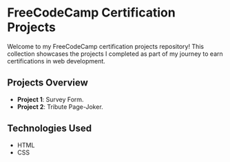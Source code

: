 # FreeCodeCamp Certification Projects

Welcome to my FreeCodeCamp certification projects repository! This collection showcases the projects I completed as part of my journey to earn certifications in web development.

## Projects Overview

- **Project 1**: Survey Form.
- **Project 2**: Tribute Page-Joker.

## Technologies Used

- HTML
- CSS
